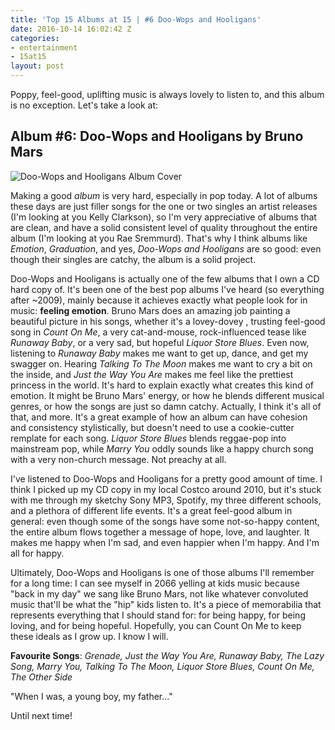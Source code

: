```yaml
---
title: 'Top 15 Albums at 15 | #6 Doo-Wops and Hooligans'
date: 2016-10-14 16:02:42 Z
categories:
- entertainment
- 15at15
layout: post
---
```


Poppy, feel-good, uplifting music is always lovely to listen to, and this album is no exception. Let's take a look at:

## Album #6: Doo-Wops and Hooligans by Bruno Mars

![Doo-Wops and Hooligans Album Cover]({{site.baseurl}}/img/albums/doo-wops-and-hooligans.jpg)

Making a good *album* is very hard, especially in pop today. A lot of albums these days are just filler songs for the one or two singles an artist releases (I'm looking at you Kelly Clarkson), so I'm very appreciative of albums that are clean, and have a solid consistent level of quality throughout the entire album (I'm looking at you Rae Sremmurd). That's why I think albums like *Emotion*, *Graduation*, and yes, *Doo-Wops and Hooligans* are so good: even though their singles are catchy, the album is a solid project.

Doo-Wops and Hooligans is actually one of the few albums that I own a CD hard copy of. It's been one of the best pop albums I've heard (so everything after ~2009), mainly because it achieves exactly what people look for in music: **feeling emotion**. Bruno Mars does an amazing job painting a beautiful picture in his songs, whether it's a lovey-dovey , trusting feel-good song in *Count On Me*, a very cat-and-mouse, rock-influenced tease like *Runaway Baby*, or a very sad, but hopeful *Liquor Store Blues*. Even now, listening to *Runaway Baby* makes me want to get up, dance, and get my swagger on. Hearing *Talking To The Moon* makes me want to cry a bit on the inside, and *Just the Way You Are* makes me feel like the prettiest princess in the world. It's hard to explain exactly what creates this kind of emotion. It might be Bruno Mars' energy, or how he blends different musical genres, or how the songs are just so damn catchy. Actually, I think it's all of that, and more. It's a great example of how an album can have cohesion and consistency stylistically, but doesn't need to use a cookie-cutter remplate for each song. *Liquor Store Blues* blends reggae-pop into mainstream pop, while *Marry You* oddly sounds like a happy church song with a very non-church message. Not preachy at all.

I've listened to Doo-Wops and Hooligans for a pretty good amount of time. I think I picked up my CD copy in my local Costco around 2010, but it's stuck with me through my sketchy Sony MP3, Spotify, my three different schools, and a plethora of different life events. It's a great feel-good album in general: even though some of the songs have some not-so-happy content, the entire album flows together a message of hope, love, and laughter. It makes me happy when I'm sad, and even happier when I'm happy. And I'm all for happy.

Ultimately, Doo-Wops and Hooligans is one of those albums I'll remember for a long time: I can see myself in 2066 yelling at kids music because "back in my day" we sang like Bruno Mars, not like whatever convoluted music that'll be what the "hip" kids listen to. It's a piece of memorabilia that represents everything that I should stand for: for being happy, for being loving, and for being hopeful. Hopefully, you can Count On Me to keep these ideals as I grow up. I know I will.

**Favourite Songs**: *Grenade, Just the Way You Are, Runaway Baby, The Lazy Song, Marry You, Talking To The Moon, Liquor Store Blues, Count On Me, The Other Side*

"When I was, a young boy, my father..."

Until next time!
